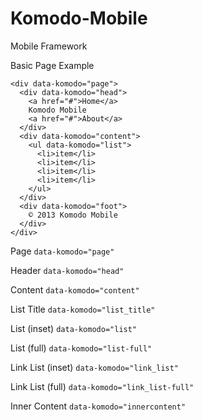 Komodo-Mobile
=============

Mobile Framework

Basic Page Example
```
<div data-komodo="page">
  <div data-komodo="head">
    <a href="#">Home</a>
    Komodo Mobile
    <a href="#">About</a>
  </div>
  <div data-komodo="content">
    <ul data-komodo="list">
      <li>item</li>
      <li>item</li>
      <li>item</li>
      <li>item</li>
    </ul>
  </div>
  <div data-komodo="foot">
    © 2013 Komodo Mobile
  </div>
</div>
```

Page `data-komodo="page"`

Header `data-komodo="head"`

Content `data-komodo="content"`

List Title `data-komodo="list_title"`

List (inset) `data-komodo="list"`

List (full) `data-komodo="list-full"`

Link List (inset) `data-komodo="link_list"`

Link List (full) `data-komodo="link_list-full"`

Inner Content `data-komodo="innercontent"`








